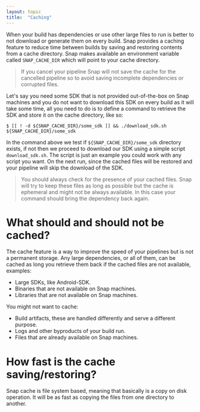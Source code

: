 ```yaml
---
layout: topic
title:  "Caching"
---
```


When your build has dependencies or use other large files to run is better to
not download or generate them on every build. Snap provides a caching
feature to reduce time between builds by saving and restoring contents from a
cache directory. Snap makes available an environment variable called
`SNAP_CACHE_DIR` which will point to your cache directory.

> If you cancel your pipeline Snap will not save the cache for the cancelled
> pipeline so to avoid saving incomplete dependencies or corrupted files.

Let's say you need some SDK that is not provided out-of-the-box on Snap
machines and you do not want to download this SDK on every build as it will
take some time, all you need to do is to define a command to retrieve the SDK
and store it on the cache directory, like so:

    $ [[ ! -d ${SNAP_CACHE_DIR}/some_sdk ]] && ./download_sdk.sh ${SNAP_CACHE_DIR}/some_sdk

In the command above we test if `${SNAP_CACHE_DIR}/some_sdk` directory exists, if
not then we proceed to download our SDK using a simple script
`download_sdk.sh`. The script is just an example you could work with any script
you want.  On the next run, since the cached files will be restored and your
pipeline will skip the download of the SDK.

> You should always check for the presence of your cached files. Snap will
> try to keep these files as long as possible but the cache is ephemeral and
> might not be always available. In this case your command should bring the
> dependency back again.

# What should and should not be cached?

The cache feature is a way to improve the speed of your pipelines but is not a
permanent storage. Any large dependencies, or all of them, can be cached as
long you retrieve them back if the cached files are not available, examples:

* Large SDKs, like Android-SDK.
* Binaries that are not available on Snap machines.
* Libraries that are not available on Snap machines.

You might not want to cache:

* Build artifacts, these are handled differently and serve a different purpose.
* Logs and other byproducts of your build run.
* Files that are already available on Snap machines.

# How fast is the cache saving/restoring?

Snap cache is file system based, meaning that basically is a copy on disk
operation. It will be as fast as copying the files from one directory to
another.
